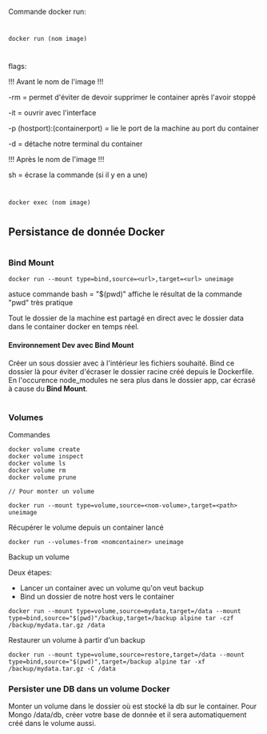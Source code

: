 Commande docker run:
#
```
docker run (nom image)
```
#
flags:

!!! Avant le nom de l'image !!!

-rm = permet d'éviter de devoir supprimer le container après l'avoir stoppé

-it = ouvrir avec l'interface

-p (hostport):(containerport) = lie le port de la machine au port du container

-d = détache notre terminal du container

!!! Après le nom de l'image !!!

sh = écrase la commande (si il y en a une)
#
```
docker exec (nom image)
```
#

## Persistance de donnée Docker
#
### Bind Mount
```
docker run --mount type=bind,source=<url>,target=<url> uneimage
```
astuce commande bash = "$(pwd)" affiche le résultat de la commande "pwd" très pratique

Tout le dossier de la machine est partagé en direct avec le dossier data dans le container docker en temps réel.

#### Environnement Dev avec Bind Mount
Créer un sous dossier avec à l'intérieur les fichiers souhaité. Bind ce dossier là pour éviter d'écraser le dossier racine créé depuis le Dockerfile. En l'occurence node_modules ne sera plus dans le dossier app, car écrasé à cause du **Bind Mount**.
#
### Volumes

Commandes
```
docker volume create
docker volume inspect
docker volume ls
docker volume rm 
docker volume prune

// Pour monter un volume

docker run --mount type=volume,source=<nom-volume>,target=<path> uneimage
```

Récupérer le volume depuis un container lancé
```
docker run --volumes-from <nomcontainer> uneimage
```
Backup un volume

Deux étapes: 
- Lancer un container avec un volume qu'on veut backup
- Bind un dossier de notre host vers le container
```
docker run --mount type=volume,source=mydata,target=/data --mount type=bind,source="$(pwd)"/backup,target=/backup alpine tar -czf /backup/mydata.tar.gz /data
```

Restaurer un volume à partir d'un backup
```
docker run --mount type=volume,source=restore,target=/data --mount type=bind,source="$(pwd)",target=/backup alpine tar -xf /backup/mydata.tar.gz -C /data
```

### Persister une DB dans un volume Docker
Monter un volume dans le dossier où est stocké la db sur le container. Pour Mongo /data/db, créer votre base de donnée et il sera automatiquement créé dans le volume aussi.
